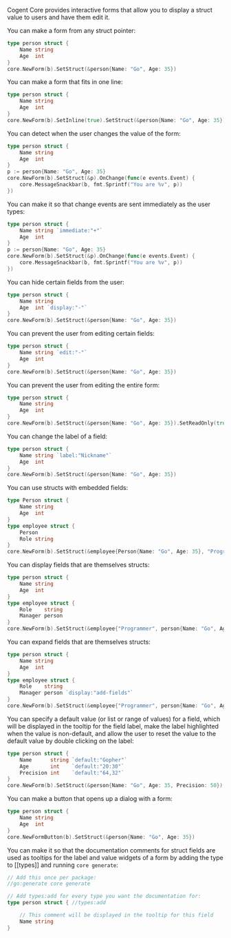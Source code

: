 Cogent Core provides interactive forms that allow you to display a struct value to users and have them edit it.

You can make a form from any struct pointer:

```Go
type person struct {
    Name string
    Age  int
}
core.NewForm(b).SetStruct(&person{Name: "Go", Age: 35})
```

You can make a form that fits in one line:

```Go
type person struct {
    Name string
    Age  int
}
core.NewForm(b).SetInline(true).SetStruct(&person{Name: "Go", Age: 35})
```

You can detect when the user changes the value of the form:

```Go
type person struct {
    Name string
    Age  int
}
p := person{Name: "Go", Age: 35}
core.NewForm(b).SetStruct(&p).OnChange(func(e events.Event) {
    core.MessageSnackbar(b, fmt.Sprintf("You are %v", p))
})
```

You can make it so that change events are sent immediately as the user types:

```Go
type person struct {
    Name string `immediate:"+"`
    Age  int
}
p := person{Name: "Go", Age: 35}
core.NewForm(b).SetStruct(&p).OnChange(func(e events.Event) {
    core.MessageSnackbar(b, fmt.Sprintf("You are %v", p))
})
```

You can hide certain fields from the user:

```Go
type person struct {
    Name string
    Age  int `display:"-"`
}
core.NewForm(b).SetStruct(&person{Name: "Go", Age: 35})
```

You can prevent the user from editing certain fields:

```Go
type person struct {
    Name string `edit:"-"`
    Age  int
}
core.NewForm(b).SetStruct(&person{Name: "Go", Age: 35})
```

You can prevent the user from editing the entire form:

```Go
type person struct {
    Name string
    Age  int
}
core.NewForm(b).SetStruct(&person{Name: "Go", Age: 35}).SetReadOnly(true)
```

You can change the label of a field:

```Go
type person struct {
    Name string `label:"Nickname"`
    Age  int
}
core.NewForm(b).SetStruct(&person{Name: "Go", Age: 35})
```

You can use structs with embedded fields:

```Go
type Person struct {
    Name string
    Age  int
}
type employee struct {
    Person
    Role string
}
core.NewForm(b).SetStruct(&employee{Person{Name: "Go", Age: 35}, "Programmer"})
```

You can display fields that are themselves structs:

```Go
type person struct {
    Name string
    Age  int
}
type employee struct {
    Role    string
    Manager person
}
core.NewForm(b).SetStruct(&employee{"Programmer", person{Name: "Go", Age: 35}})
```

You can expand fields that are themselves structs:

```Go
type person struct {
    Name string
    Age  int
}
type employee struct {
    Role    string
    Manager person `display:"add-fields"`
}
core.NewForm(b).SetStruct(&employee{"Programmer", person{Name: "Go", Age: 35}})
```

You can specify a default value (or list or range of values) for a field, which will be displayed in the tooltip for the field label, make the label highlighted when the value is non-default, and allow the user to reset the value to the default value by double clicking on the label:

```Go
type person struct {
    Name      string `default:"Gopher"`
    Age       int    `default:"20:30"`
    Precision int    `default:"64,32"`
}
core.NewForm(b).SetStruct(&person{Name: "Go", Age: 35, Precision: 50})
```

You can make a button that opens up a dialog with a form:

```Go
type person struct {
    Name string
    Age  int
}
core.NewFormButton(b).SetStruct(&person{Name: "Go", Age: 35})
```

You can make it so that the documentation comments for struct fields are used as tooltips for the label and value widgets of a form by adding the type to [[types]] and running `core generate`:

```go
// Add this once per package:
//go:generate core generate

// Add types:add for every type you want the documentation for:
type person struct { //types:add

    // This comment will be displayed in the tooltip for this field
    Name string
}
```
